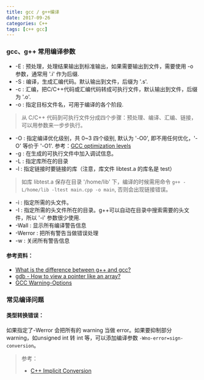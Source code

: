 ```yaml
---
title: gcc / g++编译
date: 2017-09-26
categories: C++
tags: [c++ gcc]
---
```

### gcc、g++ 常用编译参数
- -E : 预处理，处理结果输出到标准输出，如果需要输出到文件，需要使用 -o 参数，通常用 '.i' 作为后缀.
- -S : 编译，生成汇编代码。默认输出到文件，后缀为 '.s'.
- -c : 汇编，把C/C++代码或汇编代码转成可执行文件，默认输出到文件，后缀为 '.o'.
- -o : 指定目标文件名，可用于编译的各个阶段.
> 从 C/C++ 代码到可执行文件分成四个步骤：预处理、编译、汇编、链接，可以用参数来一步步执行。  

- -O : 指定编译优化级别，共 0~3 四个级别, 默认为 '-O0', 即不用任何优化，'-O' 等价于 '-O1'. 参考：[GCC optimization levels](https://stackoverflow.com/a/1778700/5432806)
- -g : 在生成的可执行文件中加入调试信息。
- -L : 指定库所在的目录
- -l : 指定链接时要链接的库（注意，库文件 libtest.a 的库名是 test）  
> 如库 libtest.a 保存在目录 '/home/lib' 下，编译的时候需用命令 `g++ -L/home/lib -ltest main.cpp -o main`, 否则会出现链接错误。

- -i : 指定所需的头文件。
- -I : 指定所需的头文件所在的目录。g++可以自动在目录中搜索需要的头文件，所以 '-i' 参数很少使用.
- -Wall : 显示所有编译警告信息
- -Werror : 把所有警告当做错误处理
- -w : 关闭所有警告信息

#### 参考资料：
- [What is the difference between g++ and gcc?](https://stackoverflow.com/questions/172587/what-is-the-difference-between-g-and-gcc)
- [gdb - How to view a pointer like an array?](https://stackoverflow.com/a/14502287/5432806)
- [GCC Warning-Options](https://gcc.gnu.org/onlinedocs/gcc/Warning-Options.html)  

### 常见编译问题
#### 类型转换错误：
如果指定了-Werror 会把所有的 warning 当做 error。如果要抑制部分 warning，如unsigned int 转 int 等，可以添加编译参数 `-Wno-error=sign-conversion`。

> 参考：  
> - [C++ Implicit Conversion](http://en.cppreference.com/w/cpp/language/implicit_conversion)